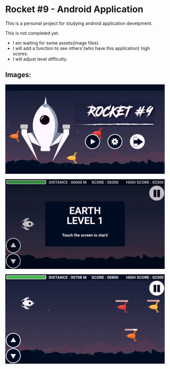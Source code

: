 # Rocket #9 - Android Application
This is a personal project for studying android application develpment.

This is not completed yet.
- I am waiting for some assets(image files).
- I will add a function to see others'(who have this application) high scores.
- I will adjust level difficulty.

## Images:
<p align="center"><img alt="Title" src="https://github.com/kokay/RocketNumberNine/blob/master/screenshot/title.png"></p>
<p align="center"><img alt="Start" src="https://github.com/kokay/RocketNumberNine/blob/master/screenshot/start.png"></p>
<p align="center"><img alt="Playing" src="https://github.com/kokay/RocketNumberNine/blob/master/screenshot/playing.png"></p>
